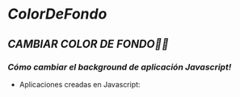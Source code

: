# **_ColorDeFondo_**

## **_CAMBIAR COLOR DE FONDO🧑‍💻_**

### **_Cómo cambiar el background de aplicación Javascript!_**
- Aplicaciones creadas en Javascript:
